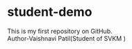 # student-demo
This  is my first repository on GitHub.
<br>
Author-Vaishnavi Patil(Student of SVKM )
